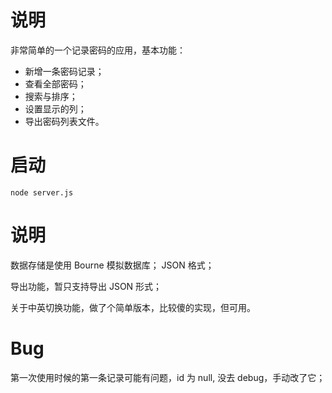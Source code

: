 # 说明

非常简单的一个记录密码的应用，基本功能：

- 新增一条密码记录；
- 查看全部密码；
- 搜索与排序；
- 设置显示的列；
- 导出密码列表文件。


# 启动

`node server.js`

# 说明

数据存储是使用 Bourne 模拟数据库； JSON 格式；

导出功能，暂只支持导出 JSON 形式； 

关于中英切换功能，做了个简单版本，比较傻的实现，但可用。

# Bug

第一次使用时候的第一条记录可能有问题，id 为 null, 没去 debug，手动改了它；
